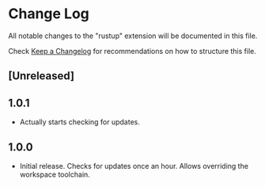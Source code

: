# Change Log

All notable changes to the "rustup" extension will be documented in this file.

Check [Keep a Changelog](http://keepachangelog.com/) for recommendations on how to structure this file.

## [Unreleased]

## 1.0.1

- Actually starts checking for updates.

## 1.0.0

- Initial release. Checks for updates once an hour. Allows overriding the workspace toolchain.
